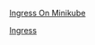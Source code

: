 
[Ingress On Minikube](https://medium.com/@Oskarr3/setting-up-ingress-on-minikube-6ae825e98f82)

[Ingress](https://kubernetes.io/docs/concepts/services-networking/ingress/)